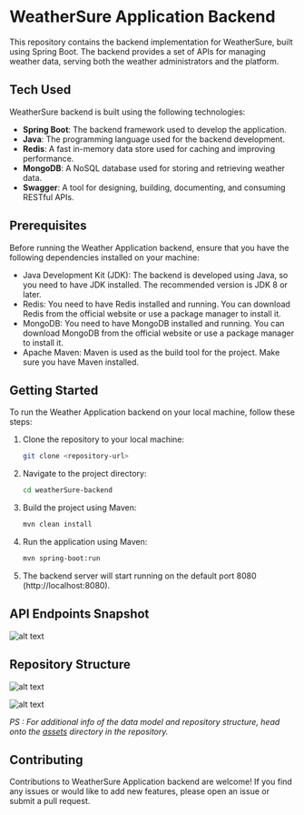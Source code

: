 # WeatherSure Application Backend

This repository contains the backend implementation for WeatherSure, built using Spring Boot. The backend provides a set of APIs for managing weather data, serving both the weather administrators and the platform.

## Tech Used

WeatherSure backend is built using the following technologies:

- **Spring Boot**: The backend framework used to develop the application.
- **Java**: The programming language used for the backend development.
- **Redis**: A fast in-memory data store used for caching and improving performance.
- **MongoDB**: A NoSQL database used for storing and retrieving weather data.
- **Swagger**: A tool for designing, building, documenting, and consuming RESTful APIs.

## Prerequisites

Before running the Weather Application backend, ensure that you have the following dependencies installed on your machine:

- Java Development Kit (JDK): The backend is developed using Java, so you need to have JDK installed. The recommended version is JDK 8 or later.
- Redis: You need to have Redis installed and running. You can download Redis from the official website or use a package manager to install it.
- MongoDB: You need to have MongoDB installed and running. You can download MongoDB from the official website or use a package manager to install it.
- Apache Maven: Maven is used as the build tool for the project. Make sure you have Maven installed.

## Getting Started

To run the Weather Application backend on your local machine, follow these steps:

1. Clone the repository to your local machine:
   ```sh
   git clone <repository-url>

2. Navigate to the project directory:
   ```sh
   cd weatherSure-backend

3. Build the project using Maven:
   ```sh
   mvn clean install

4. Run the application using Maven:
   ```sh
   mvn spring-boot:run

5. The backend server will start running on the default port 8080 (http://localhost:8080).

## API Endpoints Snapshot
![alt text](https://github.com/kshittijagrawal/weatherSure-backEnd/blob/master/assets/Endpoints.png)

## Repository Structure
![alt text](https://github.com/kshittijagrawal/weatherSure-backEnd/blob/master/assets/Primary%20Repo.png)

![alt text](https://github.com/kshittijagrawal/weatherSure-backEnd/blob/master/assets/Current%20Data%20Repo.png)

*PS : For additional info of the data model and repository structure, head onto the [assets](https://github.com/kshittijagrawal/weatherSure-backEnd/tree/master/assets) directory in the repository.*

## Contributing
Contributions to WeatherSure Application backend are welcome! If you find any issues or would like to add new features, please open an issue or submit a pull request.

